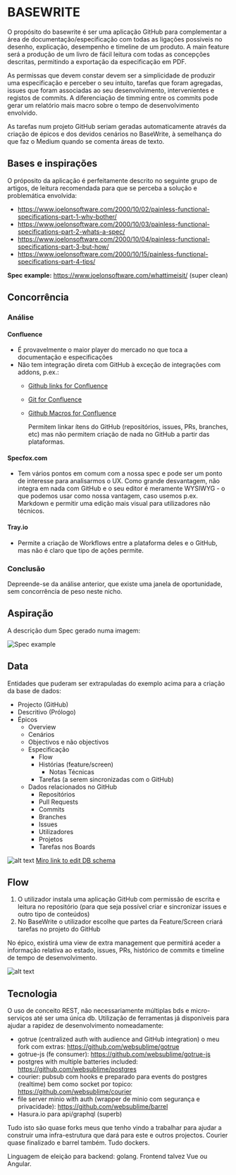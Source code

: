 # BASEWRITE

O propósito do basewrite é ser uma aplicação GitHub para complementar a área de documentação/especificação com todas as ligações possiveis no desenho, explicação, desempenho e timeline de um produto. A main feature será a produção de um livro de fácil leitura com todas as concepções descritas, permitindo a exportação da especificação em PDF.

As permissas que devem constar devem ser a simplicidade de produzir uma especificação e perceber o seu intuito, tarefas que foram agregadas, issues que foram associadas ao seu desenvolvimento, intervenientes e registos de commits. A diferenciação de timming entre os commits pode gerar um relatório mais macro sobre o tempo de desenvolvimento envolvido.

As tarefas num projeto GitHub seriam geradas automaticamente através da criação de épicos e dos devidos cenários no BaseWrite, à semelhança do que faz o Medium quando se comenta áreas de texto.

## Bases e inspirações

O próposito da aplicação é perfeitamente descrito no seguinte grupo de artigos, de leitura recomendada para que se perceba a solução e problemática envolvida:

- https://www.joelonsoftware.com/2000/10/02/painless-functional-specifications-part-1-why-bother/
- https://www.joelonsoftware.com/2000/10/03/painless-functional-specifications-part-2-whats-a-spec/
- https://www.joelonsoftware.com/2000/10/04/painless-functional-specifications-part-3-but-how/
- https://www.joelonsoftware.com/2000/10/15/painless-functional-specifications-part-4-tips/

**Spec example:** https://www.joelonsoftware.com/whattimeisit/ (super clean)

## Concorrência

### Análise
#### Confluence

- É provavelmente o maior player do mercado no que toca a documentação e especificações
- Não tem integração direta com GitHub à exceção de integrações com addons, p.ex.:
  - [Github links for Confluence](https://marketplace.atlassian.com/apps/1216106/github-links-for-confluence?hosting=cloud&tab=overview)
  - [Git for Confluence](https://marketplace.atlassian.com/apps/1211675/git-for-confluence?hosting=server&tab=overview)
  - [Github Macros for Confluence](https://marketplace.atlassian.com/apps/1216734/github-macros-for-confluence?hosting=cloud&tab=overview)
  
    Permitem linkar ítens do GitHub (repositórios, issues, PRs, branches, etc) mas não permitem criação de nada no GitHub a partir das plataformas.
    
#### Specfox.com
- Tem vários pontos em comum com a nossa spec e pode ser um ponto de interesse para analisarmos o UX. Como grande desvantagem, não integra em nada com GitHub e o seu editor é meramente WYSIWYG - o que podemos usar como nossa vantagem, caso usemos p.ex. Markdown e permitir uma edição mais visual para utilizadores não técnicos.
    
#### Tray.io
- Permite a criação de Workflows entre a plataforma deles e o GitHub, mas não é claro que tipo de ações permite.

### Conclusão
Depreende-se da análise anterior, que existe uma janela de oportunidade, sem concorrência de peso neste nicho.

## Aspiração

A descrição dum Spec gerado numa imagem:

![Spec example](./spec-example.png "Spec example")

## Data

Entidades que puderam ser extrapuladas do exemplo acima para a criação da base de dados:

- Projecto (GitHub)
- Descritivo (Prólogo)
- Épicos
  - Overview
  - Cenários
  - Objectivos e não objectivos
  - Especificação
    - Flow
    - Histórias (feature/screen)
      - Notas Técnicas 
    - Tarefas (a serem sincronizadas com o GitHub)
  - Dados relacionados no GitHub
    - Repositórios
    - Pull Requests
    - Commits
    - Branches
    - Issues
    - Utilizadores
    - Projetos
    - Tarefas nos Boards

![alt text](./db-simple-example.png "DB example")
[Miro link to edit DB schema](https://miro.com/welcomeonboard/1inwn1qPWKwqtdUkWaoac1yu0czSePaCDpMPaOscF4GwE6pMTIgrD5eU361yCCWX)

## Flow

1) O utilizador instala uma aplicação GitHub com permissão de escrita e leitura no repositório (para que seja possível criar e sincronizar issues e outro tipo de conteúdos)
2) No BaseWrite o utilizador escolhe que partes da Feature/Screen criará tarefas no projeto do GitHub

No épico, existirá uma view de extra management que permitirá aceder a informação relativa ao estado, issues, PRs, histórico de commits e timeline de tempo de desenvolvimento.

![alt text](./flowchart-concept.jpg "Concept")

## Tecnologia

O uso de conceito REST, não necessariamente múltiplas bds e micro-serviços até ser uma única db. Utilização de ferramentas já disponiveis para ajudar a rapidez de desenvolvimento nomeadamente:

- gotrue (centralized auth with audience and GitHub integration) o meu fork com extras: https://github.com/websublime/gotrue
- gotrue-js (fe consumer): https://github.com/websublime/gotrue-js
- postgres with multiple batteries included: https://github.com/websublime/postgres
- courier: pubsub com hooks e preparado para events do postgres (realtime) bem como socket por topico: https://github.com/websublime/courier
- file server minio with auth (wrapper de minio com segurança e privacidade): https://github.com/websublime/barrel
- Hasura.io para api/graphql (superb)

Tudo isto são quase forks meus que tenho vindo a trabalhar para ajudar a construir uma infra-estrutura que dará para este e outros projectos. Courier quase finalizado e barrel também. Tudo dockers.

Linguagem de eleição para backend: golang. Frontend talvez Vue ou Angular.
